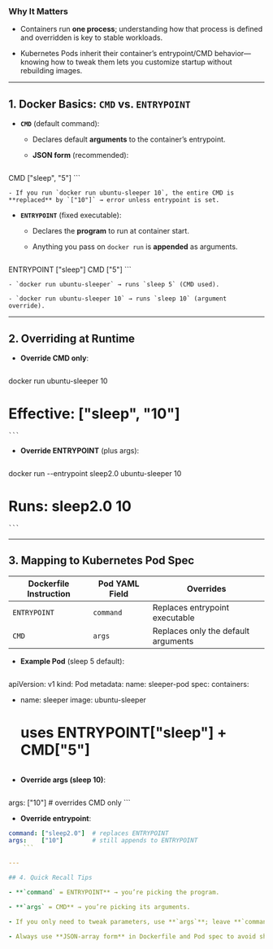 ### Why It Matters

- Containers run **one process**; understanding how that process is defined and overridden is key to stable workloads.

- Kubernetes Pods inherit their container’s entrypoint/CMD behavior—knowing how to tweak them lets you customize startup without rebuilding images.

---

## 1. Docker Basics: `CMD` vs. `ENTRYPOINT`

- **`CMD`** (default command):
    
    - Declares default **arguments** to the container’s entrypoint.
	
    - **JSON form** (recommended):
	
        ```dockerfile
CMD ["sleep", "5"]
        ```
	
    - If you run `docker run ubuntu-sleeper 10`, the entire CMD is **replaced** by `["10"]` → error unless entrypoint is set.

- **`ENTRYPOINT`** (fixed executable):
    
    - Declares the **program** to run at container start.
	
    - Anything you pass on `docker run` is **appended** as arguments.
	
        ```dockerfile
ENTRYPOINT ["sleep"]
CMD ["5"]
        ```
	
    - `docker run ubuntu-sleeper` → runs `sleep 5` (CMD used).
	
    - `docker run ubuntu-sleeper 10` → runs `sleep 10` (argument override).

---

## 2. Overriding at Runtime

- **Override CMD only**:

    ```bash
docker run ubuntu-sleeper 10  
# Effective: ["sleep", "10"]
    ```

- **Override ENTRYPOINT** (plus args):

    ```bash
docker run --entrypoint sleep2.0 ubuntu-sleeper 10  
# Runs: sleep2.0 10
    ```


---

## 3. Mapping to Kubernetes Pod Spec

|Dockerfile Instruction|Pod YAML Field|Overrides|
|---|---|---|
|`ENTRYPOINT`|`command`|Replaces entrypoint executable|
|`CMD`|`args`|Replaces only the default arguments|

- **Example Pod** (sleep 5 default):

    ```yaml
apiVersion: v1
kind: Pod
metadata:
  name: sleeper-pod
spec:
  containers:
  - name: sleeper
	image: ubuntu-sleeper
	# uses ENTRYPOINT["sleep"] + CMD["5"]
    ```

- **Override args (sleep 10)**:

    ```yaml
args: ["10"]      # overrides CMD only
    ```

- **Override entrypoint**:

```yaml
command: ["sleep2.0"]  # replaces ENTRYPOINT
args:    ["10"]        # still appends to ENTRYPOINT
    ```

---

## 4. Quick Recall Tips

- **`command` = ENTRYPOINT** → you’re picking the program.

- **`args` = CMD** → you’re picking its arguments.

- If you only need to tweak parameters, use **`args`**; leave **`command`** untouched.

- Always use **JSON-array form** in Dockerfile and Pod spec to avoid shell parsing surprises.